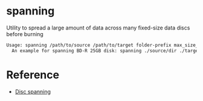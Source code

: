 # spanning
Utility to spread a large amount of data across many fixed-size data discs before burning

```txt
Usage: spanning /path/to/source /path/to/target folder-prefix max_size_in_bytes
  An example for spanning BD-R 25GB disk: spanning ./source/dir ./target/dir disc- 23300000000
```

# Reference
 - [Disc spanning](https://en.wikipedia.org/wiki/Disc_spanning)
